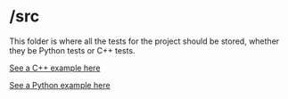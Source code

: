 # /src

This folder is where all the tests for the project should be stored, whether they be Python tests or C++ tests.

[See a C++ example here](https://github.com/ccpgames/carbon-destiny/tree/main/tests)

[See a Python example here](https://github.com/ccpgames/carbon-fsd/tree/main/tests)

